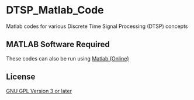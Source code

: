 # DTSP_Matlab_Code
Matlab codes for various Discrete Time Signal Processing (DTSP) concepts

## MATLAB Software Required
These codes can also be run using [Matlab (Online)](https://www.mathworks.com/products/matlab-online.html)

## License
[GNU GPL Version 3 or later](https://www.gnu.org/licenses/gpl-3.0.en.html)

